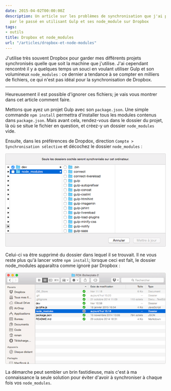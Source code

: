 ```yaml
---
date: 2015-04-02T00:00:00Z
description: Un article sur les problèmes de synchronisation que j'ai pu rencontrer
  par le passé en utilisant Gulp et ses node_module sur Dropbox
tags:
- outils
title: Dropbox et node_modules
url: "/articles/dropbox-et-node-modules"
---
```


J'utilise très souvent Dropbox pour garder mes différents projets synchronisés quelle que soit la machine que j'utilise. J'ai cependant rencontré il y a quelques temps un souci en voulant utiliser Gulp et son volumineux `node_modules`&nbsp;: ce dernier a tendance à se compter en milliers de fichiers, ce qui n'est pas idéal pour la synchronisation de Dropbox.

---

Heureusement il est possible d'ignorer ces fichiers; je vais vous montrer dans cet article comment faire.

Mettons que ayez un projet Gulp avec son `package.json`. Une simple commande `npm install` permettra d'installer tous les modules contenus dans `package.json`. Mais avant cela, rendez-vous dans le dossier du projet, là où se situe le fichier en question, et créez-y un dossier `node_modules` vide.

Ensuite, dans les préférences de Dropdox, direction `Compte > Synchronisation sélective` et décochez le dossier `node_modules`&nbsp;:

<img src="/assets/img/screen-dropbox-1.png" alt="Préférences Dropbox" style="border: none;">

Celui-ci va être supprimé du dossier dans lequel il se trouvait. Il ne vous reste plus qu'à lancer votre `npm install`; lorsque ceci est fait, le dossier node_modules apparaîtra comme ignoré par Dropbox&nbsp;:

<img src="/assets/img/screen-node-modules.png" alt="Dossier node_modules" style="border: none;">

La démarche peut sembler un brin fastidieuse, mais c'est à ma connaissance la seule solution pour éviter d'avoir à synchroniser à chaque fois vos `node_modules`.
